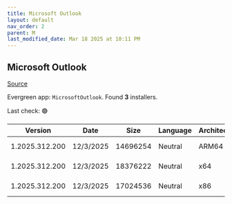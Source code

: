```yaml
---
title: Microsoft Outlook
layout: default
nav_order: 2
parent: M
last_modified_date: Mar 18 2025 at 10:11 PM
---
```


## Microsoft Outlook

[Source](https://learn.microsoft.com/en-us/microsoft-365-apps/outlook/get-started/deployment-new-outlook)

Evergreen app: `MicrosoftOutlook`. Found **3** installers.

Last check: 🟢

| Version        | Date      | Size     | Language | Architecture | Type | URI                                                                                                                                                                                                                              |
| -------------- | --------- | -------- | -------- | ------------ | ---- | -------------------------------------------------------------------------------------------------------------------------------------------------------------------------------------------------------------------------------- |
| 1.2025.312.200 | 12/3/2025 | 14696254 | Neutral  | ARM64        | msix | [https://res.cdn.office.net/nativehost/5mttl/installer/v2/1.2025.312.200/Microsoft.OutlookForWindows_arm64.msix](https://res.cdn.office.net/nativehost/5mttl/installer/v2/1.2025.312.200/Microsoft.OutlookForWindows_arm64.msix) |
| 1.2025.312.200 | 12/3/2025 | 18376222 | Neutral  | x64          | msix | [https://res.cdn.office.net/nativehost/5mttl/installer/v2/1.2025.312.200/Microsoft.OutlookForWindows_x64.msix](https://res.cdn.office.net/nativehost/5mttl/installer/v2/1.2025.312.200/Microsoft.OutlookForWindows_x64.msix)     |
| 1.2025.312.200 | 12/3/2025 | 17024536 | Neutral  | x86          | msix | [https://res.cdn.office.net/nativehost/5mttl/installer/v2/1.2025.312.200/Microsoft.OutlookForWindows_x86.msix](https://res.cdn.office.net/nativehost/5mttl/installer/v2/1.2025.312.200/Microsoft.OutlookForWindows_x86.msix)     |
